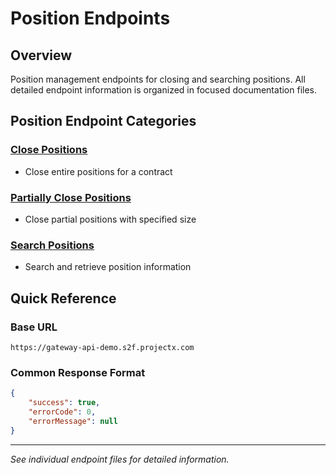 # Position Endpoints

## Overview
Position management endpoints for closing and searching positions. All detailed endpoint information is organized in focused documentation files.

## Position Endpoint Categories

### **[Close Positions](positions/CLOSE_POSITIONS.md)**
- Close entire positions for a contract

### **[Partially Close Positions](positions/PARTIALLY_CLOSE_POSITIONS.md)**
- Close partial positions with specified size

### **[Search Positions](positions/SEARCH_POSITIONS.md)**
- Search and retrieve position information

## Quick Reference

### Base URL
`https://gateway-api-demo.s2f.projectx.com`

### Common Response Format
```json
{
    "success": true,
    "errorCode": 0,
    "errorMessage": null
}
```

---
*See individual endpoint files for detailed information.*
